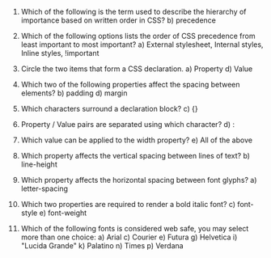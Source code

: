 1. Which of the following is the term used to describe the hierarchy of importance based on written order in CSS?
b) precedence

2. Which of the following options lists the order of CSS precedence from least important to most important?
a) External stylesheet, Internal styles, Inline styles, !important

3. Circle the two items that form a CSS declaration.
a) Property
d) Value

4. Which two of the following properties affect the spacing between elements?
b) padding
d) margin

5. Which characters surround a declaration block?
c) {}

6. Property / Value pairs are separated using which character?
d) :

7. Which value can be applied to the width property?
e) All of the above

8. Which property affects the vertical spacing between lines of text?
b) line-height

9. Which property affects the horizontal spacing between font glyphs?
a) letter-spacing

10. Which two properties are required to render a bold italic font?
c) font-style
e) font-weight

11. Which of the following fonts is considered web safe, you may select more than one choice:
a) Arial
c) Courier
e) Futura
g) Helvetica
i) "Lucida Grande"
k) Palatino
n) Times
p) Verdana